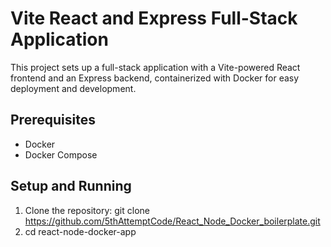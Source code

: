 # Vite React and Express Full-Stack Application

This project sets up a full-stack application with a Vite-powered React frontend and an Express backend, containerized with Docker for easy deployment and development.

## Prerequisites

- Docker
- Docker Compose

## Setup and Running

1. Clone the repository:
   git clone https://github.com/5thAttemptCode/React_Node_Docker_boilerplate.git
2. cd react-node-docker-app
